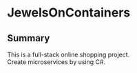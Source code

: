 # JewelsOnContainers

## Summary

This is a full-stack online shopping project.</br> 
Create microservices by using C#.




